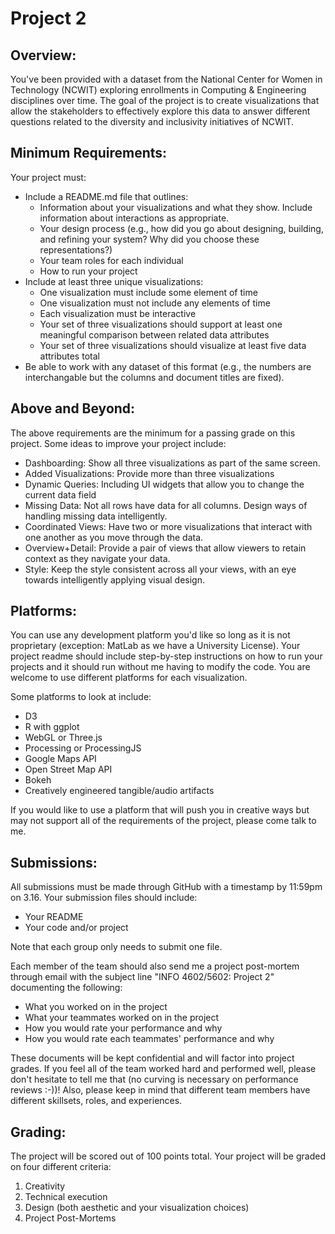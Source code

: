 # Project 2

<h2>Overview: </h2>
You've been provided with a dataset from the National Center for Women in Technology (NCWIT) exploring enrollments in Computing & Engineering disciplines over time. The goal of the project is to create visualizations that allow the stakeholders to effectively explore this data to answer different questions related to the diversity and inclusivity initiatives of NCWIT.


<h2>Minimum Requirements:</h2>
Your project must:
<ul>
<li> Include a README.md file that outlines:
  <ul>
  <li>Information about your visualizations and what they show. Include information about interactions as appropriate.</li>
  <li>Your design process (e.g., how did you go about designing, building, and refining your system? Why did you choose these representations?)</li>
  <li>Your team roles for each individual</li>
  <li>How to run your project</li></ul></li>
<li>Include at least three unique visualizations:
  <ul>
  <li>One visualization must include some element of time</li>
  <li>One visualization must not include any elements of time</li>
  <li>Each visualization must be interactive</li>
  <li>Your set of three visualizations should support at least one meaningful comparison between related data attributes</li>
  <li>Your set of three visualizations should visualize at least five data attributes total</li></ul></li>
<li>Be able to work with any dataset of this format (e.g., the numbers are interchangable but the columns and document titles are fixed).</li>
</ul>

<h2>Above and Beyond:</h2>
The above requirements are the minimum for a passing grade on this project. Some ideas to improve your project include:<ul>
<li>Dashboarding: Show all three visualizations as part of the same screen.</li>
<li>Added Visualizations: Provide more than three visualizations</li>
<li>Dynamic Queries: Including UI widgets that allow you to change the current data field</li>
<li>Missing Data: Not all rows have data for all columns. Design ways of handling missing data intelligently.</li>
<li>Coordinated Views: Have two or more visualizations that interact with one another as you move through the data.</li>
<li>Overview+Detail: Provide a pair of views that allow viewers to retain context as they navigate your data.</li>
<li>Style: Keep the style consistent across all your views, with an eye towards intelligently applying visual design.</li></ul>

<h2>Platforms:</h2>
You can use any development platform you'd like so long as it is not proprietary (exception: MatLab as we have a University License). Your project readme should include step-by-step instructions on how to run your projects and it should run without me having to modify the code. You are welcome to use different platforms for each visualization.

Some platforms to look at include:
<ul>
<li>D3</li>
<li>R with ggplot</li>
<li>WebGL or Three.js</li>
<li>Processing or ProcessingJS</li>
<li>Google Maps API</li>
<li>Open Street Map API</li>
<li>Bokeh</li>
<li>Creatively engineered tangible/audio artifacts</li>
</ul>

If you would like to use a platform that will push you in creative ways but may not support all of the requirements of the project, please come talk to me.

<h2>Submissions:</h2>
All submissions must be made through GitHub with a timestamp by 11:59pm on 3.16. Your submission files should include:
<ul>
<li>Your README</li>
<li>Your code and/or project</li>
</ul>
Note that each group only needs to submit one file.

Each member of the team should also send me a project post-mortem through email with the subject line "INFO 4602/5602: Project 2" documenting the following:
* What you worked on in the project
* What your teammates worked on in the project
* How you would rate your performance and why
* How you would rate each teammates' performance and why

These documents will be kept confidential and will factor into project grades. If you feel all of the team worked hard and performed well, please don't hesitate to tell me that (no curving is necessary on performance reviews :-))! Also, please keep in mind that different team members have different skillsets, roles, and experiences.

<h2>Grading: </h2>
The project will be scored out of 100 points total. Your project will be graded on four different criteria:
<ol>
<li> Creativity</li>
<li> Technical execution</li>
<li> Design (both aesthetic and your visualization choices)</li>
<li> Project Post-Mortems</li>
</ol>
